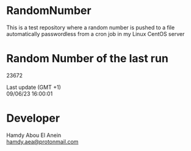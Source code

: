 # RandomNumber    
This is a test repository where a random number is pushed to a file automatically passwordless from a cron job in my Linux CentOS server    
# Random Number of the last run   
23672
      
Last update (GMT +1)    
09/06/23 16:00:01
# Developer    
Hamdy Abou El Anein   
hamdy.aea@protonmail.com
